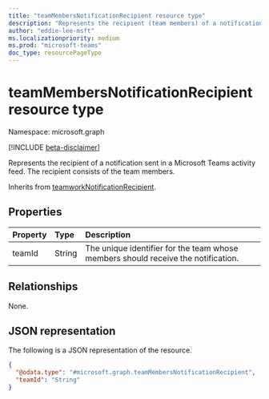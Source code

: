```yaml
---
title: "teamMembersNotificationRecipient resource type"
description: "Represents the recipient (team members) of a notification sent in a Microsoft Teams activity feed."
author: "eddie-lee-msft"
ms.localizationpriority: medium
ms.prod: "microsoft-teams"
doc_type: resourcePageType
---
```


# teamMembersNotificationRecipient resource type

Namespace: microsoft.graph

[!INCLUDE [beta-disclaimer](../../includes/beta-disclaimer.md)]

Represents the recipient of a notification sent in a Microsoft Teams activity feed. The recipient consists of the team members.

Inherits from [teamworkNotificationRecipient](teamworknotificationrecipient.md).

## Properties
| Property | Type   | Description                                                                       |
|:---------|:-------|:----------------------------------------------------------------------------------|
| teamId   | String | The unique identifier for the team whose members should receive the notification. |

## Relationships
None.

## JSON representation
The following is a JSON representation of the resource.
<!-- {
  "blockType": "resource",
  "@odata.type": "microsoft.graph.teamMembersNotificationRecipient"
}
-->

``` json
{
  "@odata.type": "#microsoft.graph.teamMembersNotificationRecipient",
  "teamId": "String"
}
```
